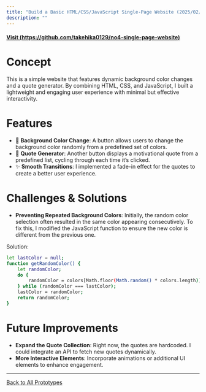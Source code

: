 ```yaml
---
title: "Build a Basic HTML/CSS/JavaScript Single-Page Website (2025/02/12)"
description: ""
---
```


#### [Visit (https://github.com/takehika0129/no4-single-page-website)](https://github.com/takehika0129/no4-single-page-website)

# **Concept**
This is a simple website that features dynamic background color changes and a quote generator. By combining HTML, CSS, and JavaScript, I built a lightweight and engaging user experience with minimal but effective interactivity.

# **Features**
- 🎨 **Background Color Change**: A button allows users to change the background color randomly from a predefined set of colors.
- 📝 **Quote Generator**: Another button displays a motivational quote from a predefined list, cycling through each time it’s clicked.
- ✨ **Smooth Transitions**: I implemented a fade-in effect for the quotes to create a better user experience.

# **Challenges & Solutions**  
- **Preventing Repeated Background Colors**: Initially, the random color selection often resulted in the same color appearing consecutively. To fix this, I modified the JavaScript function to ensure the new color is different from the previous one.

Solution:
```sh
let lastColor = null;
function getRandomColor() {
    let randomColor;
    do {
        randomColor = colors[Math.floor(Math.random() * colors.length)];
    } while (randomColor === lastColor);
    lastColor = randomColor;
    return randomColor;
}
```

# **Future Improvements**
- **Expand the Quote Collection**: Right now, the quotes are hardcoded. I could integrate an API to fetch new quotes dynamically.
- **More Interactive Elements**: Incorporate animations or additional UI elements to enhance engagement.


---
[Back to All Prototypes](../index.md)
